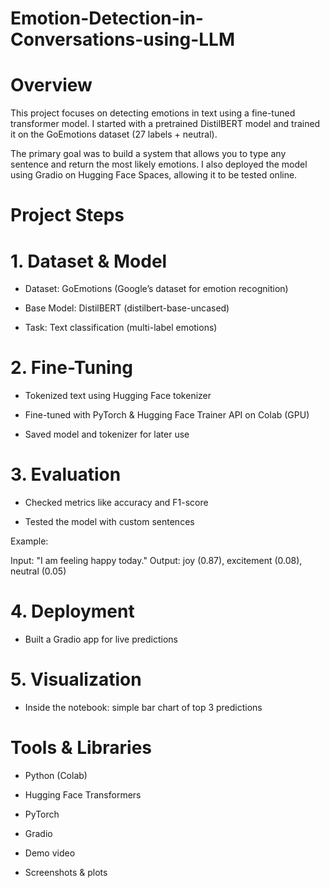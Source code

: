 # Emotion-Detection-in-Conversations-using-LLM

# Overview

This project focuses on detecting emotions in text using a fine-tuned transformer model. I started with a pretrained DistilBERT model and trained it on the GoEmotions dataset (27 labels + neutral).

The primary goal was to build a system that allows you to type any sentence and return the most likely emotions. I also deployed the model using Gradio on Hugging Face Spaces, allowing  it to be tested online.

# Project Steps
# 1. Dataset & Model

- Dataset: GoEmotions (Google’s dataset for emotion recognition)

- Base Model: DistilBERT (distilbert-base-uncased)

- Task: Text classification (multi-label emotions)

# 2. Fine-Tuning

- Tokenized text using Hugging Face tokenizer

- Fine-tuned with PyTorch & Hugging Face Trainer API on Colab (GPU)

- Saved model and tokenizer for later use

# 3. Evaluation

- Checked metrics like accuracy and F1-score

- Tested the model with custom sentences

Example:

Input: "I am feeling happy today."
Output: joy (0.87), excitement (0.08), neutral (0.05)

# 4. Deployment

- Built a Gradio app for live predictions

# 5. Visualization

- Inside the notebook: simple bar chart of top 3 predictions

# Tools & Libraries

- Python (Colab)

- Hugging Face Transformers

- PyTorch

- Gradio

- Demo video

- Screenshots & plots
